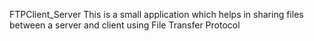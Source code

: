 FTPClient_Server
This is a small application which helps in sharing files between a server and client using File Transfer Protocol

